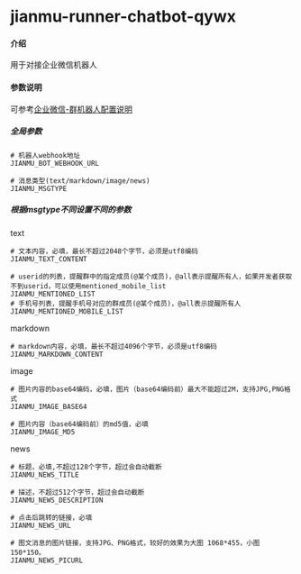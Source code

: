 # jianmu-runner-chatbot-qywx

#### 介绍
用于对接企业微信机器人

#### 参数说明
可参考[企业微信-群机器人配置说明](https://work.weixin.qq.com/api/doc/90000/90136/91770)

##### 全局参数
```
# 机器人webhook地址
JIANMU_BOT_WEBHOOK_URL

# 消息类型(text/markdown/image/news)
JIANMU_MSGTYPE
```

##### 根据msgtype不同设置不同的参数

text
```
# 文本内容，必填，最长不超过2048个字节，必须是utf8编码
JIANMU_TEXT_CONTENT

# userid的列表，提醒群中的指定成员(@某个成员)，@all表示提醒所有人，如果开发者获取不到userid，可以使用mentioned_mobile_list
JIANMU_MENTIONED_LIST
# 手机号列表，提醒手机号对应的群成员(@某个成员)，@all表示提醒所有人
JIANMU_MENTIONED_MOBILE_LIST
```

markdown
```
# markdown内容，必填，最长不超过4096个字节，必须是utf8编码
JIANMU_MARKDOWN_CONTENT
```

image
```
# 图片内容的base64编码，必填，图片（base64编码前）最大不能超过2M，支持JPG,PNG格式
JIANMU_IMAGE_BASE64

# 图片内容（base64编码前）的md5值，必填
JIANMU_IMAGE_MD5
```

news
```
# 标题，必填,不超过128个字节，超过会自动截断
JIANMU_NEWS_TITLE

# 描述，不超过512个字节，超过会自动截断
JIANMU_NEWS_DESCRIPTION

# 点击后跳转的链接，必填
JIANMU_NEWS_URL

# 图文消息的图片链接，支持JPG、PNG格式，较好的效果为大图 1068*455，小图150*150。
JIANMU_NEWS_PICURL
```
